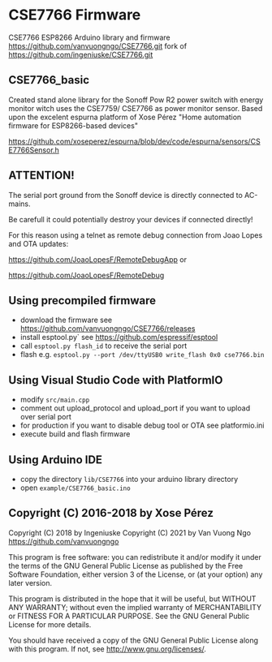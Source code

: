 # CSE7766 Firmware

CSE7766 ESP8266 Arduino library and firmware
https://github.com/vanvuongngo/CSE7766.git
fork of https://github.com/ingeniuske/CSE7766.git

## CSE7766_basic

Created stand alone library for the Sonoff Pow R2 power switch with energy monitor witch uses the CSE7759/ CSE7766 as power monitor sensor.
Based upon the excelent espurna platform of Xose Pérez "Home automation firmware for ESP8266-based devices"

https://github.com/xoseperez/espurna/blob/dev/code/espurna/sensors/CSE7766Sensor.h

## ATTENTION!

The serial port ground from the Sonoff device is directly connected to AC-mains.

Be carefull it could potentially destroy your devices if connected directly!

For this reason using a telnet as remote debug connection from Joao Lopes and OTA updates:

https://github.com/JoaoLopesF/RemoteDebugApp or

https://github.com/JoaoLopesF/RemoteDebug

## Using precompiled firmware

- download the firmware see https://github.com/vanvuongngo/CSE7766/releases
- install esptool.py` see https://github.com/espressif/esptool
- call `esptool.py flash_id` to receive the serial port
- flash e.g. `esptool.py --port /dev/ttyUSB0 write_flash 0x0 cse7766.bin`

## Using Visual Studio Code with PlatformIO

- modify `src/main.cpp`
- comment out upload_protocol and upload_port if you want to upload over serial port 
- for production if you want to disable debug tool or OTA see platformio.ini
- execute build and flash firmware

## Using Arduino IDE

- copy the directory `lib/CSE7766` into your arduino library directory
- open `example/CSE7766_basic.ino`

## Copyright (C) 2016-2018 by Xose Pérez <xose dot perez at gmail dot com>
Copyright (C) 2018 by Ingeniuske  <ingeniuske at gmail dot com>
Copyright (C) 2021 by Van Vuong Ngo https://github.com/vanvuongngo


This program is free software: you can redistribute it and/or modify
it under the terms of the GNU General Public License as published by
the Free Software Foundation, either version 3 of the License, or
(at your option) any later version.

This program is distributed in the hope that it will be useful,
but WITHOUT ANY WARRANTY; without even the implied warranty of
MERCHANTABILITY or FITNESS FOR A PARTICULAR PURPOSE.  See the
GNU General Public License for more details.

You should have received a copy of the GNU General Public License
along with this program.  If not, see <http://www.gnu.org/licenses/>.
